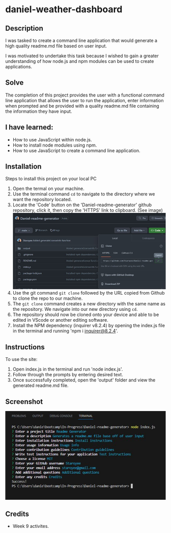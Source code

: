 # daniel-weather-dashboard

## Description
I was tasked to create a command line application that would generate a high quality readme.md file based on user input.

I was motivated to undertake this task because I wished to gain a greater understanding of how node.js and npm modules can be used to create applications.

## Solve
The completion of this project provides the user with a functional command line application that allows the user to run the application, enter information when prompted and be provided with a quality readme.md file containing the information they have input.

## I have learned:
* How to use JavaScript within node.js.
* How to install node modules using npm.
* How to use JavaScript to create a command line application.

## Installation
Steps to install this project on your local PC
1. Open the termal on your machine.
2. Use the terminal command `cd` to navigate to the directory where we want the repository located.
3. Locate the 'Code' button on the 'Daniel-readme-generator' github repository, click it, then copy the 'HTTPS' link to clipboard. (See image)
![alt text](./images/github.JPG)
4. Use the git command `git clone` followed by the URL copied from Github to clone the repo to our machine.
5. The `git clone` command creates a new directory with the same name as the repository. We navigate into our new directory using `cd`.
6. The repository should now be cloned onto your device and able to be edited in VScode or another editing software.
7. Install the NPM dependency (inquirer v8.2.4) by opening the index.js file in the terminal and running 'npm i inquirer@8.2.4'.

## Instructions

To use the site:
1. Open index.js in the terminal and run 'node index.js'.
2. Follow through the prompts by entering desired text.
3. Once successfully completed, open the 'output' folder and view the generated readme.md file.

## Screenshot
![alt text](./images/app.JPG)


## Credits
* Week 9 activites.
